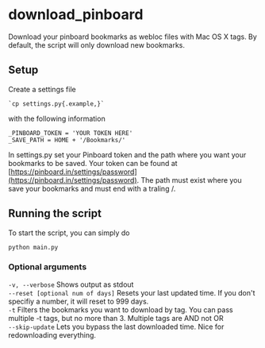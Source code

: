 download_pinboard
=================

Download your pinboard bookmarks as webloc files with Mac OS X tags. By default, the script will only download new bookmarks.

## Setup

Create a settings file

    `cp settings.py{.example,}`

with the following information

    _PINBOARD_TOKEN = 'YOUR TOKEN HERE'
    _SAVE_PATH = HOME + '/Bookmarks/'

In settings.py set your Pinboard token and the path where you want your bookmarks to be saved. Your token can be found at [https://pinboard.in/settings/password](https://pinboard.in/settings/password). The path must exist where you save your bookmarks and must end with a traling /.


## Running the script

To start the script, you can simply do

    python main.py

### Optional arguments

`-v, --verbose` Shows output as stdout  
`--reset [optional num of days]` Resets your last updated time. If you don't specifiy a number, it will reset to 999 days.  
`-t` Filters the bookmarks you want to download by tag. You can pass multiple -t tags, but no more than 3. Multiple tags are AND not OR  
`--skip-update` Lets you bypass the last downloaded time. Nice for redownloading everything.  
